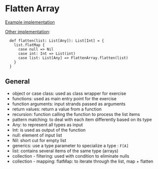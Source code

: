# Flatten Array

[Example implementation](https://github.com/exercism/scala/blob/master/exercises/flatten-array/example.scala)

[Other implementation](https://scastie.scala-lang.org/OVTmCIofR5WrWsetxVpDGQ):

```
  def flatten(list: List[Any]): List[Int] = {
    list.flatMap {
      case null => Nil
      case int: Int => List(int)
      case list: List[Any] => FlattenArray.flatten(list)
    }
  }
```

## General

- object or case class: used as class wrapper for exercise
- functions: used as main entry point for the exercise
- function arguments: input strands passed as arguments
- return values: return a value from a function
- recursion: function calling the function to process the list items
- pattern matching: to deal with each item differently based on its type
- Any: to represent all types as input
- Int: is used as output of the function
- null: element of input list
- Nil: short cut for empty list
- generics: use a type parameter to specialize a type : `F[A]`
- list: contains several items of the same type (arrays)
- collection - filtering: used with condition to eliminate nulls
- collection - mapping: flatMap: to iterate through the list, map + flatten
